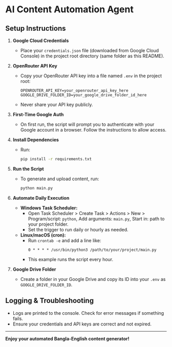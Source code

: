 # AI Content Automation Agent

## Setup Instructions

1. **Google Cloud Credentials**
   - Place your `credentials.json` file (downloaded from Google Cloud Console) in the project root directory (same folder as this README).

2. **OpenRouter API Key**
   - Copy your OpenRouter API key into a file named `.env` in the project root:
     
     ```env
     OPENROUTER_API_KEY=your_openrouter_api_key_here
     GOOGLE_DRIVE_FOLDER_ID=your_google_drive_folder_id_here
     ```
   - Never share your API key publicly.

3. **First-Time Google Auth**
   - On first run, the script will prompt you to authenticate with your Google account in a browser. Follow the instructions to allow access.

4. **Install Dependencies**
   - Run:
     ```bash
     pip install -r requirements.txt
     ```

5. **Run the Script**
   - To generate and upload content, run:
     ```bash
     python main.py
     ```

6. **Automate Daily Execution**
   - **Windows Task Scheduler:**
     - Open Task Scheduler > Create Task > Actions > New > Program/script: `python`, Add arguments: `main.py`, Start in: path to your project folder.
     - Set the trigger to run daily or hourly as needed.
   - **Linux/macOS (cron):**
     - Run `crontab -e` and add a line like:
       ```
       0 * * * * /usr/bin/python3 /path/to/your/project/main.py
       ```
     - This example runs the script every hour.

7. **Google Drive Folder**
   - Create a folder in your Google Drive and copy its ID into your `.env` as `GOOGLE_DRIVE_FOLDER_ID`.

## Logging & Troubleshooting
- Logs are printed to the console. Check for error messages if something fails.
- Ensure your credentials and API keys are correct and not expired.

---

**Enjoy your automated Bangla-English content generator!** 